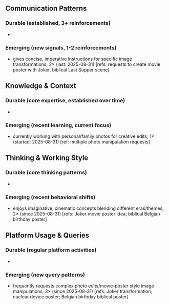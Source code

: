 ## Communication Patterns
### Durable (established, 3+ reinforcements)
- 

### Emerging (new signals, 1-2 reinforcements)
- gives concise, imperative instructions for specific image transformations; 2× (last: 2025-08-31) [refs: requests to create movie poster with Joker, biblical Last Supper scene]

## Knowledge & Context
### Durable (core expertise, established over time)
-

### Emerging (recent learning, current focus)
- currently working with personal/family photos for creative edits; 1× (started: 2025-08-31) [ref: multiple photo manipulation requests]

## Thinking & Working Style
### Durable (core thinking patterns)
-

### Emerging (recent behavioral shifts)
- enjoys imaginative, cinematic concepts blending different eras/themes; 2× (since 2025-08-31) [refs: Joker movie poster idea; biblical Belgian birthday poster]

## Platform Usage & Queries
### Durable (regular platform activities)
-

### Emerging (new query patterns)
- frequently requests complex photo edits/movie-poster style image manipulations; 3× (since 2025-08-31) [refs: Joker transformation; nuclear device poster; Belgian birthday biblical poster]